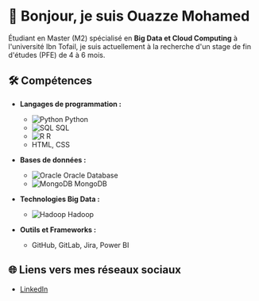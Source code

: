 # 👋 Bonjour, je suis Ouazze Mohamed

Étudiant en Master (M2) spécialisé en **Big Data et Cloud Computing** à l'université Ibn Tofail, je suis actuellement à la recherche d'un stage de fin d'études (PFE) de 4 à 6 mois.

## 🛠️ Compétences

- **Langages de programmation :**
  - ![Python](https://upload.wikimedia.org/wikipedia/commons/c/c3/Python-logo-notext.svg) Python
  - ![SQL](https://upload.wikimedia.org/wikipedia/commons/d/d5/SQL_logo.svg) SQL
  - ![R](https://spdx.org/licenses/CC-BY-SA-4.0) R
  - HTML, CSS

- **Bases de données :**
  - ![Oracle](https://upload.wikimedia.org/wikipedia/commons/4/46/Oracle_logo.svg) Oracle Database
  - ![MongoDB](https://upload.wikimedia.org/wikipedia/commons/4/46/MongoDB_Logo.svg) MongoDB

- **Technologies Big Data :**
  - ![Hadoop](https://upload.wikimedia.org/wikipedia/commons/3/39/Apache_Hadoop_logo.svg) Hadoop

- **Outils et Frameworks :**
  - GitHub, GitLab, Jira, Power BI

## 🌐 Liens vers mes réseaux sociaux

- [LinkedIn](https://www.linkedin.com/in/mohamed-ouazze/)
